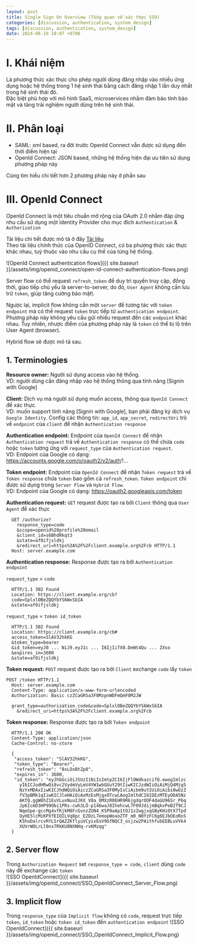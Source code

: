 ```yaml
---
layout: post
title: Single Sign On Overview (Tổng quan về xác thực SSO)
categories: [discussion, authentication, system_design]
tags: [discussion, authentication, system_design]
date: 2024-06-18 18:07 +0700
---
```


# I. Khái niệm
Là phương thức xác thực cho phép người dùng đăng nhập vào nhiều ứng dụng hoặc hệ thống trong 1 hệ sinh thái bằng cách đăng nhập 1 lần duy nhất trong hệ sinh thái đó.\
Đặc biệt phù hợp với mô hình SaaS, microservices nhằm đảm bảo tính bảo mật và tăng trải nghiệm người dùng trên hệ sinh thái.

# II. Phân loại
- SAML: xml based, ra đời trước OpenId Connect vẫn được sử dụng đến thời điểm hiện tại
- OpenId Connect: JSON based, những hệ thống hiện đại ưu tiên sử dụng phương pháp này

Cùng tìm hiểu chi tiết hơn 2 phương pháp này ở phần sau

# III. OpenId Connect
OpenId Connect là một tiêu chuẩn mở rộng của OAuth 2.0 nhằm đáp ứng nhu cầu sử dụng một Identity Provider cho mục đích `Authentication` & `Authorization`

Tài liệu chi tiết được mô tả ở đây [Tài liệu](https://openid.net/specs/openid-connect-core-1_0.html)\
Theo tài liệu chính thức của OpenID Connect, có ba phương thức xác thực khác nhau, tuỳ thuộc vào nhu cầu cụ thể của từng hệ thống.

![OpenId Connect authentication flows]({{ site.baseurl }}/assets/img/openid_connect/open-id-connect-authentication-flows.png)

Server flow có thể request `refresh_token` để duy trì quyền truy cập, đồng thời, giao tiếp chủ yếu là server-to-server, do đó, `User Agent` không cần lưu trữ `token`, giúp tăng cường bảo mật\

Ngược lại, implicit flow không cần một `server` để tương tác với `token endpoint` mà có thể request `token` trực tiếp từ `authentication endpoint`.\
Phương pháp này không yêu cầu gửi nhiều request đến các `endpoint` khác nhau. Tuy nhiên, nhược điểm của phương pháp này là `token` có thể bị lộ trên User Agent (browser).

Hybrid flow sẽ được mô tả sau.
## 1. Terminologies
**Resource owner:** Người sử dụng access vào hệ thống.\
VD: người dùng cần đăng nhập vào hệ thống thông qua tính năng [Signin with Google]

**Client:** Dịch vụ mà người sử dụng muốn access, thông qua `OpenId Connect` để xác thực.\
VD: muốn support tính năng [Signin with Google], bạn phải đăng ký dịch vụ `Google Identity`. Config các thông tin: `app_id`, `app_secret`, `redirectUri` trỏ về `endpoint` của `client` để nhận `Authentication response`

**Authentication endpoint:** Endpoint của `OpenId Connect` để nhận `Authentication request` trả về `Authentication response` có thể chứa `code` hoặc `token` tương ứng với `request_type` của `Authentication request`.\
VD: Endpoint của Google có dạng: https://accounts.google.com/o/oauth2/v2/auth?...

**Token endpoint:** Endpoint của `OpenId Connect` để nhận `Token request` trả về `Token response` chứa `token` bao gồm cả `refresh_token`. `Token endpoint` chỉ được sử dụng trong `Server Flow` và `Hybrid Flow`.\
VD: Endpoint của Google có dạng: https://oauth2.googleapis.com/token

**Authentication request:** `GET` request được tạo ra bởi `Client` thông qua `User Agent` để xác thực

```http request
  GET /authorize?
    response_type=code
    &scope=openid%20profile%20email
    &client_id=s6BhdRkqt3
    &state=af0ifjsldkj
    &redirect_uri=https%3A%2F%2Fclient.example.org%2Fcb HTTP/1.1
  Host: server.example.com
```
**Authentication response:** Response được tạo ra bởi `Authentication endpoint`

`request_type` = `code`
```http request
  HTTP/1.1 302 Found
  Location: https://client.example.org/cb?
  code=SplxlOBeZQQYbYS6WxSbIA
  &state=af0ifjsldkj
```
`request_type` = `token id_token`

```http request
  HTTP/1.1 302 Found
  Location: https://client.example.org/cb#
  access_token=SlAV32hkKG
  &token_type=bearer
  &id_token=eyJ0 ... NiJ9.eyJ1c ... I6IjIifX0.DeWt4Qu ... ZXso
  &expires_in=3600
  &state=af0ifjsldkj
```
**Token request:** `POST` request được tạo ra bởi `Client` exchange `code` lấy `token`

```http request
POST /token HTTP/1.1
  Host: server.example.com
  Content-Type: application/x-www-form-urlencoded
  Authorization: Basic czZCaGRSa3F0MzpnWDFmQmF0M2JW

  grant_type=authorization_code&code=SplxlOBeZQQYbYS6WxSbIA
    &redirect_uri=https%3A%2F%2Fclient.example.org%2Fcb
```
**Token response:** Response được tạo ra bởi `Token endpoint`

```http request
  HTTP/1.1 200 OK
  Content-Type: application/json
  Cache-Control: no-store

  {
   "access_token": "SlAV32hkKG",
   "token_type": "Bearer",
   "refresh_token": "8xLOxBtZp8",
   "expires_in": 3600,
   "id_token": "eyJhbGciOiJSUzI1NiIsImtpZCI6IjFlOWdkazcifQ.ewogImlzc
     yI6ICJodHRwOi8vc2VydmVyLmV4YW1wbGUuY29tIiwKICJzdWIiOiAiMjQ4Mjg5
     NzYxMDAxIiwKICJhdWQiOiAiczZCaGRSa3F0MyIsCiAibm9uY2UiOiAibi0wUzZ
     fV3pBMk1qIiwKICJleHAiOiAxMzExMjgxOTcwLAogImlhdCI6IDEzMTEyODA5Nz
     AKfQ.ggW8hZ1EuVLuxNuuIJKX_V8a_OMXzR0EHR9R6jgdqrOOF4daGU96Sr_P6q
     Jp6IcmD3HP99Obi1PRs-cwh3LO-p146waJ8IhehcwL7F09JdijmBqkvPeB2T9CJ
     NqeGpe-gccMg4vfKjkM8FcGvnzZUN4_KSP0aAp1tOJ1zZwgjxqGByKHiOtX7Tpd
     QyHE5lcMiKPXfEIQILVq0pc_E2DzL7emopWoaoZTF_m0_N0YzFC6g6EJbOEoRoS
     K5hoDalrcvRYLSrQAZZKflyuVCyixEoV9GfNQC3_osjzw2PAithfubEEBLuVVk4
     XUVrWOLrLl0nx7RkKU8NXNHq-rvKMzqg"
  }
```

## 2. Server flow
Trong `Authorization Request` set `response_type = code`, `client` dùng `code` này để exchange các `token`\
![SSO OpenIdConnect]({{ site.baseurl }}/assets/img/openid_connect/SSO_OpenIdConnect_Server_Flow.png)

## 3. Implicit flow
Trong `response_type` của `Implicit flow` không có `code`, request trực tiếp `token`, `id_token` hoặc `token id_token` đến `authentication endpoint`
![SSO OpenIdConnect]({{ site.baseurl }}/assets/img/openid_connect/SSO_OpenIdConnect_Implicit_Flow.png)
